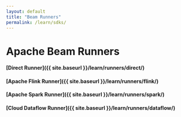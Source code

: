```yaml
---
layout: default
title: "Beam Runners"
permalink: /learn/sdks/
---
```

# Apache Beam Runners

#### [Direct Runner]({{ site.baseurl }}/learn/runners/direct/) 

#### [Apache Flink Runner]({{ site.baseurl }}/learn/runners/flink/) 

#### [Apache Spark Runner]({{ site.baseurl }}/learn/runners/spark/) 

#### [Cloud Dataflow Runner]({{ site.baseurl }}/learn/runners/dataflow/) 
